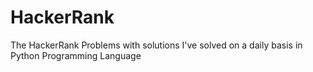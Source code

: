 # HackerRank
The HackerRank Problems with solutions I've solved on a daily basis in Python Programming Language
